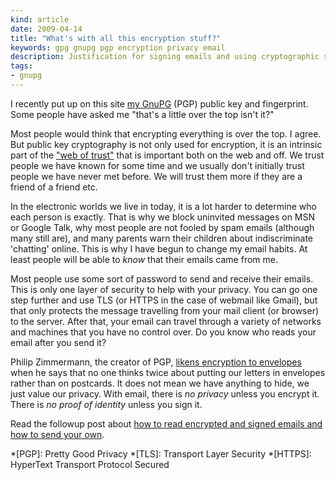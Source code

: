```yaml
---
kind: article
date: 2009-04-14
title: "What's with all this encryption stuff?"
keywords: gpg gnupg pgp encryption privacy email
description: Justification for signing emails and using cryptographic software such as GnuPG and PGP.
tags:
- gnupg
---
```

I recently put up on this site [my GnuPG](/about/contact/) (PGP) public key and
fingerprint. Some people have asked me "that's a little over the top isn't it?"

Most people would think that encrypting everything is over the top. I agree.
But public key cryptography is not only used for encryption, it is an intrinsic
part of the ["web of trust"](http://en.wikipedia.org/wiki/Web_of_trust) that is
important both on the web and off. We trust people we have known for some time
and we usually don't initially trust people we have never met before. We will
trust them more if they are a friend of a friend etc.

In the electronic worlds we live in today, it is a lot harder to determine who
each person is exactly. That is why we block uninvited messages on MSN or
Google Talk, why most people are not fooled by spam emails (although many still
are), and many parents warn their children about indiscriminate 'chatting'
online. This is why I have begun to change my email habits. At least people
will be able to _know_ that their emails came from me.

Most people use some sort of password to send and receive their emails. This is
only one layer of security to help with your privacy. You can go one step
further and use TLS (or HTTPS in the case of webmail like Gmail), but that only
protects the message travelling from your mail client (or browser) to the
server. After that, your email can travel through a variety of networks and
machines that you have no control over. Do you know who reads your email after
you send it?

Philip Zimmermann, the creator of PGP, [likens encryption to
envelopes](http://www.philzimmermann.com/EN/essays/WhyIWrotePGP.html) when he
says that no one thinks twice about putting our letters in envelopes rather
than on postcards. It does not mean we have anything to hide, we just value our
privacy. With email, there is _no privacy_ unless you encrypt it. There is _no
proof of identity_ unless you sign it.

Read the followup post about [how to read encrypted and signed emails and how
to send your own](/articles/setting-up-email-privacy-with-mutt/).

*[PGP]: Pretty Good Privacy
*[TLS]: Transport Layer Security
*[HTTPS]: HyperText Transport Protocol Secured
